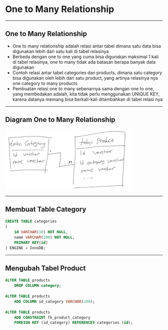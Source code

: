 # One to Many Relationship

---

## One to Many Relationship

- One to many relationship adalah relasi antar tabel dimana satu data bisa digunakan lebih dari satu kali di tabel relasinya
- Berbeda dengan one to one yang cuma bisa digunakan maksimal 1 kali di tabel relasinya, one to many tidak ada batasan berapa banyak data digunakan
- Contoh relasi antar tabel categories dan products, dimana satu category bisa digunakan oleh lebih dari satu product, yang artinya relasinya nya one category to many products
- Pembuatan relasi one to many sebenarnya sama dengan one to one, yang membedakan adalah, kita tidak perlu menggunakan UNIQUE KEY, karena datanya memang bisa berkali-kali ditambahkan di tabel relasi nya

---

## Diagram One to Many Relationship

![1](../assets/img/36/1.png)

---

## Membuat Table Category

```sql
CREATE TABLE categories
(
    id VARCHAR(10) NOT NULL,
    name VARCHAR(100) NOT NULL,
    PRIMARY KEY(id)
) ENGINE = InnoDB;
```

---

## Mengubah Tabel Product

```sql
ALTER TABLE products
    DROP COLUMN category;

ALTER TABLE products
    ADD COLUMN id_category VARCHAR(100);

ALTER TABLE products
    ADD CONSTRAINT fk_product_category
    FOREIGN KEY (id_category) REFERENCES categories (id);
```